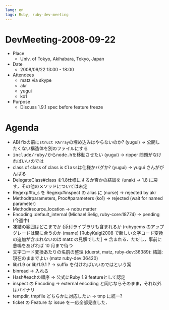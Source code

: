 ```yaml
---
lang: en
tags: Ruby, ruby-dev-meeting
---
```


# DevMeeting-2008-09-22

* Place
  * Univ. of Tokyo, Akihabara, Tokyo, Japan
* Date
  * 2008/09/22 13:00 - 18:00
* Attendees
  * matz via skype
  * akr
  * yugui
  * ko1
* Purpose
  * Discuss 1.9.1 spec before feature freeze

# Agenda

* ABI fixの前に<code>struct RArray</code>の埋め込みはやらないのか? (yugui) -&gt; 公開したくない構造体を別のファイルにする
* <kbd>include/ruby/</kbd>から<kbd>node.h</kbd>を移動させたい (yugui) -&gt; ripper 問題がなければいいのでは
* class of class of class is <kbd>Class</kbd>は仕様かバグか? (yugui) -&gt; yugui さんががんばる
* DelegateClass#class を1.8仕様にするか否かの結論を (unak) -&gt; 1.8 に戻す，その他のメソッドについては未定
* Regexp#to_s を Regexp#inspect の alias に (nurse) -&gt; rejected by akr
* Method#parameters, Proc#parameters (ko1) -&gt; rejected (wait for named parameter)
* Method#source_location -&gt; nobu matter
* Encoding::default_internal (Michael Selig, ruby-core:18774) -&gt; pending (今週中)
* 凍結の範囲はどこまでか (添付ライブラリも含まれるか (rubygems のアップグレードは間に合うのか (mame) [RubyKaigi2008 で新しい文字コード変換の追加が含まれないのは matz の見解でした] -&gt; 含まれる．ただし，事前に悲鳴をあげれば 10 月まで待つ
* 文字コード変換あたりの名前の整理 (duerst, matz, ruby-dev:36389): 結論: 現在のままでよい (matz ruby-dev:36420)
* lib/1.9 or lib/1.9.1 ? -&gt; suffix を付ければいいのではという案
* binread -&gt; 入れる
* Hash#eachの順序 =&gt; 公式にRuby 1.9 featureとして認定
* inspect の Encoding -&gt; external encoding と同じならそのまま，それ以外はバイナリ
* tempdir, tmpfile どちらかに対応したい -&gt; tmp に統一?
* ticket の Feature な issue を一応全部見直した．
